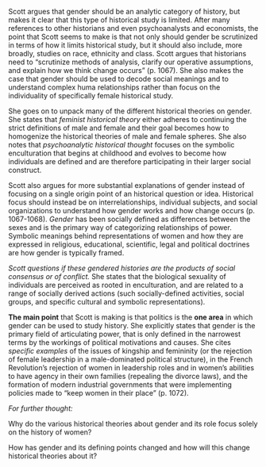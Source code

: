 Scott argues that gender should be an analytic category of history, but makes it clear that this type of historical study is limited.  After many references to other historians and even psychoanalysts and economists, the point that Scott seems to make is that not only should gender be scrutinized in terms of how it limits historical study, but it should also include, more broadly, studies on race, ethnicity and class.  Scott argues that historians need to “scrutinize methods of analysis, clarify our operative assumptions, and explain how we think change occurs” (p. 1067). She also makes the case that gender should be used to decode social meanings and to understand complex huma relationships rather than focus on the individuality of specifically female historical study.

She goes on to unpack many of the different historical theories on gender.  She states that *feminist historical theory* either adheres to continuing the strict definitions of male and female and their goal becomes how to homogenize the historical theories of male and female spheres.  She also notes that *psychoanalytic historical thought* focuses on the symbolic enculturation that begins at childhood and evolves to become how individuals are defined and are therefore participating in their larger social construct.

Scott also argues for more substantial explanations of gender instead of focusing on a single origin point of an historical question or idea.  Historical focus should instead be on interrelationships, individual subjects, and social organizations to understand how gender works and how change occurs (p. 1067-1068). *Gender* has been socially defined as differences between the sexes and is the primary way of categorizing relationships of power.  Symbolic meanings behind representations of women and how they are expressed in religious, educational, scientific, legal and political doctrines are how gender is typically framed.

*Scott questions if these gendered histories are the products of social consensus or of conflict.*  She states that the biological sexuality of individuals are perceived as rooted in enculturation, and are related to a range of socially derived actions (such socially-defined activities, social groups, and specific cultural and symbolic representations).

**The main point** that Scott is making is that politics is the **one area** in which gender can be used to study history.  She explicitly states that gender is the primary field of articulating power, that is only defined in the narrowest terms by the workings of political motivations and causes.  She cites *specific examples* of the issues of kingship and femininity (or the rejection of female leadership in a male-dominated political structure), in the French Revolution’s rejection of women in leadership roles and in women’s abilities to have agency in their own families (repealing the divorce laws), and the formation of modern industrial governments that were implementing policies made to “keep women in their place” (p. 1072).

*For further thought:*

Why do the various historical theories about gender and its role focus solely on the history of women?

How has gender and its defining points changed and how will this change historical theories about it?
